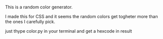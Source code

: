 This is a random color generator.

I made this for CSS and it seems the random colors get togheter more than the ones I carefully pick.

just thype color.py in your terminal and get a hexcode in result


